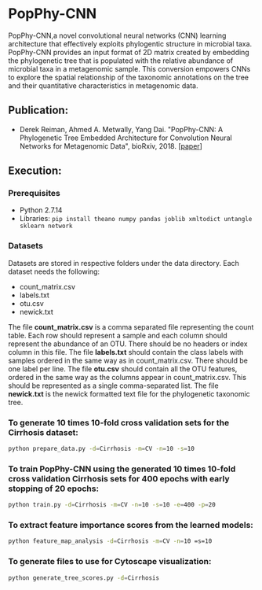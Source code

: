 # PopPhy-CNN

PopPhy-CNN,a novel convolutional neural networks (CNN) learning architecture that effectively exploits phylogentic structure in microbial taxa. PopPhy-CNN provides an input format of 2D matrix created by embedding the phylogenetic tree that is populated with the relative abundance of microbial taxa in a metagenomic sample. This conversion empowers CNNs to explore the spatial relationship of the taxonomic annotations on the tree and their quantitative characteristics in metagenomic data.


## Publication:
* Derek Reiman, Ahmed A. Metwally, Yang Dai. "PopPhy-CNN: A Phylogenetic Tree Embedded Architecture for Convolution Neural Networks for Metagenomic Data", bioRxiv, 2018.  [[paper](https://www.biorxiv.org/content/early/2018/01/31/257931)]

## Execution:

### Prerequisites
  - Python 2.7.14
  - Libraries: `pip install theano numpy pandas joblib xmltodict untangle sklearn network`

### Datasets
Datasets are stored in respective folders under the data directory. Each dataset needs the following:
  - count_matrix.csv 
  - labels.txt             
  - otu.csv                
  - newick.txt             

The file <b>count_matrix.csv</b> is a comma separated file representing the count table. Each row should represent a sample and each column should represent the abundance of an OTU. There should be no headers or index column in this file. The file <b>labels.txt</b> should contain the class labels with samples ordered in the same way as in count_matrix.csv. There should be one label per line. The file <b>otu.csv</b> should contain all the OTU features, ordered in the same way as the columns appear in count_matrix.csv. This should be represented as a single comma-separated list. The file <b>newick.txt</b> is the newick formatted text file for the phylogenetic taxonomic tree.
  
### To generate 10 times 10-fold cross validation sets for the Cirrhosis dataset:

```bash
python prepare_data.py -d=Cirrhosis -m=CV -n=10 -s=10
``` 

### To train PopPhy-CNN using the generated 10 times 10-fold cross validation Cirrhosis sets for 400 epochs with early stopping of 20 epochs:
```bash
python train.py -d=Cirrhosis -m=CV -n=10 -s=10 -e=400 -p=20
```

### To extract feature importance scores from the learned models:
```bash
python feature_map_analysis -d=Cirrhosis -m=CV -n=10 =s=10
```

### To generate files to use for Cytoscape visualization:
```bash
python generate_tree_scores.py -d=Cirrhosis
```


